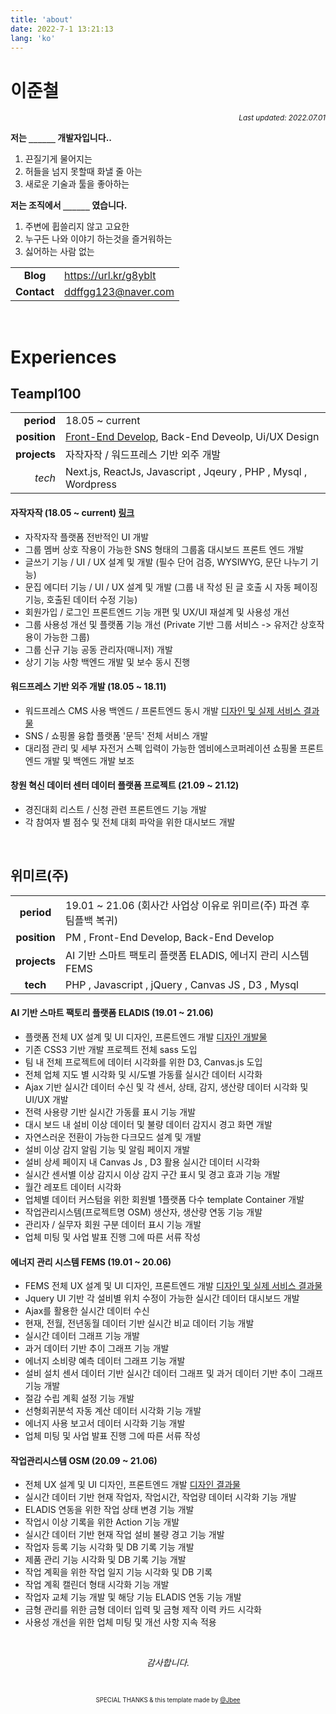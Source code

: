 ```yaml
---
title: 'about'
date: 2022-7-1 13:21:13
lang: 'ko'
---
```


# 이준철

<div align="right"><sub><i>Last updated: 2022.07.01</i></sub></div>

**저는 `______` 개발자입니다..**

1. 끈질기게 물어지는
2. 허들을 넘지 못할때 화낼 줄 아는
3. 새로운 기술과 툴을 좋아하는

**저는 조직에서 `______` 였습니다.**

1. 주변에 휩쓸리지 않고 고요한
2. 누구든 나와 이야기 하는것을 즐거워하는
3. 싫어하는 사람 없는

|             |                         |
| :---------: | ----------------------- |
|  **Blog**   | <https://url.kr/g8yblt> |
| **Contact** | <ddffgg123@naver.com>   |

<br />

# Experiences

## Teampl100

|              |                                                                              |
| -----------: | ---------------------------------------------------------------------------- |
|   **period** | 18.05 ~ current                                                              |
| **position** | [Front-End Develop](https://jajakjajak.com/), Back-End Deveolp, Ui/UX Design |
| **projects** | 자작자작 / 워드프레스 기반 외주 개발                                         |
|       _tech_ | Next.js, ReactJs, Javascript , Jqeury , PHP , Mysql , Wordpress              |

#### 자작자작 (18.05 ~ current) [링크](https://jajakjajak.com/)

- 자작자작 플랫폼 전반적인 UI 개발
- 그룹 멤버 상호 작용이 가능한 SNS 형태의 그룹홈 대시보드 프론트 엔드 개발
- 글쓰기 기능 / UI / UX 설계 및 개발 (필수 단어 검증, WYSIWYG, 문단 나누기 기능)
- 문집 에디터 기능 / UI / UX 설계 및 개발 (그룹 내 작성 된 글 호출 시 자동 페이징 기능, 호출된 데이터 수정 기능)
- 회원가입 / 로그인 프론트엔드 기능 개편 및 UX/UI 재설계 및 사용성 개선
- 그룹 사용성 개선 및 플랫폼 기능 개선 (Private 기반 그룹 서비스 -> 유저간 상호작용이 가능한 그룹)
- 그룹 신규 기능 공동 관리자(매니저) 개발
- 상기 기능 사항 백엔드 개발 및 보수 동시 진행

#### 워드프레스 기반 외주 개발 (18.05 ~ 18.11)

- 워드프레스 CMS 사용 백엔드 / 프론트엔드 동시 개발 [디자인 및 실제 서비스 결과물](https://juncheol.notion.site/cbca268f04034870add75d9d98f9cfda)
- SNS / 쇼핑몰 융합 플랫폼 '문득' 전체 서비스 개발
- 대리점 관리 및 세부 자전거 스펙 입력이 가능한 엠비에스코퍼레이션 쇼핑몰 프론트엔드 개발 및 백엔드 개발 보조

#### 창원 혁신 데이터 센터 데이터 플랫폼 프로젝트 (21.09 ~ 21.12)

- 경진대회 리스트 / 신청 관련 프론트엔드 기능 개발
- 각 참여자 별 점수 및 전체 대회 파악을 위한 대시보드 개발

<br />

## 위미르(주)

|              |                                                                     |
| :----------: | ------------------------------------------------------------------- |
|  **period**  | 19.01 ~ 21.06 (회사간 사업상 이유로 위미르(주) 파견 후 팀플백 복귀) |
| **position** | PM , Front-End Develop, Back-End Develop                            |
| **projects** | AI 기반 스마트 팩토리 플랫폼 ELADIS, 에너지 관리 시스템 FEMS        |
|   **tech**   | PHP , Javascript , jQuery , Canvas JS , D3 , Mysql                  |

#### AI 기반 스마트 팩토리 플랫폼 ELADIS (19.01 ~ 21.06)

- 플랫폼 전체 UX 설계 및 UI 디자인, 프론트엔드 개발 [디자인 개발물](https://juncheol.notion.site/f810d9ee51cb4148a10e376fe297a3d9)
- 기존 CSS3 기반 개발 프로젝트 전체 sass 도입
- 팀 내 전체 프로젝트에 데이터 시각화를 위한 D3, Canvas.js 도입
- 전체 업체 지도 별 시각화 및 시/도별 가동률 실시간 데이터 시각화
- Ajax 기반 실시간 데이터 수신 및 각 센서, 상태, 감지, 생산량 데이터 시각화 및 UI/UX 개발
- 전력 사용량 기반 실시간 가동률 표시 기능 개발
- 대시 보드 내 설비 이상 데이터 및 불량 데이터 감지시 경고 화면 개발
- 자연스러운 전환이 가능한 다크모드 설계 및 개발
- 설비 이상 감지 알림 기능 및 알림 페이지 개발
- 설비 상세 페이지 내 Canvas Js , D3 활용 실시간 데이터 시각화
- 실시간 센서별 이상 감지시 이상 감지 구간 표시 및 경고 효과 기능 개발
- 월간 레포트 데이터 시각화
- 업체별 데이터 커스텀을 위한 회원별 1플랫폼 다수 template Container 개발
- 작업관리시스템(프로젝트명 OSM) 생산자, 생산량 연동 기능 개발
- 관리자 / 실무자 회원 구분 데이터 표시 기능 개발
- 업체 미팅 및 사업 발표 진행 그에 따른 서류 작성

#### 에너지 관리 시스템 FEMS (19.01 ~ 20.06)

- FEMS 전체 UX 설계 및 UI 디자인, 프론트엔드 개발 [디자인 및 실제 서비스 결과물](https://juncheol.notion.site/FEMS-75d9a0d56b244626be669ecddef7d3f0)
- Jquery UI 기반 각 설비별 위치 수정이 가능한 실시간 데이터 대시보드 개발
- Ajax를 활용한 실시간 데이터 수신
- 현재, 전월, 전년동월 데이터 기반 실시간 비교 데이터 기능 개발
- 실시간 데이터 그래프 기능 개발
- 과거 데이터 기반 추이 그래프 기능 개발
- 에너지 소비량 예측 데이터 그래프 기능 개발
- 설비 설치 센서 데이터 기반 실시간 데이터 그래프 및 과거 데이터 기반 추이 그래프 기능 개발
- 절감 수립 계획 설정 기능 개발
- 선형회귀분석 자동 계산 데이터 시각화 기능 개발
- 에너지 사용 보고서 데이터 시각화 기능 개발
- 업체 미팅 및 사업 발표 진행 그에 따른 서류 작성

#### 작업관리시스템 OSM (20.09 ~ 21.06)

- 전체 UX 설계 및 UI 디자인, 프론트엔드 개발 [디자인 결과물](https://juncheol.notion.site/OSM-d858ca24004c47348fff69bb60a769e1)
- 실시간 데이터 기반 현재 작업자, 작업시간, 작업량 데이터 시각화 기능 개발
- ELADIS 연동을 위한 작업 상태 변경 기능 개발
- 작업시 이상 기록을 위한 Action 기능 개발
- 실시간 데이터 기반 현재 작업 설비 불량 경고 기능 개발
- 작업자 등록 기능 시각화 및 DB 기록 기능 개발
- 제품 관리 기능 시각화 및 DB 기록 기능 개발
- 작업 계획을 위한 작업 일지 기능 시각화 및 DB 기록
- 작업 계획 캘린더 형태 시각화 기능 개발
- 작업자 교체 기능 개발 및 해당 기능 ELADIS 연동 기능 개발
- 금형 관리를 위한 금형 데이터 입력 및 금형 제작 이력 카드 시각화
- 사용성 개선을 위한 업체 미팅 및 개선 사항 지속 적용

<br />

<div align="center" class="final">

_감사합니다._

<br/>

<sub><sup>SPECIAL THANKS & this template made by <a href="https://github.com/JaeYeopHan">@Jbee</a></sup></sub>

</div>
